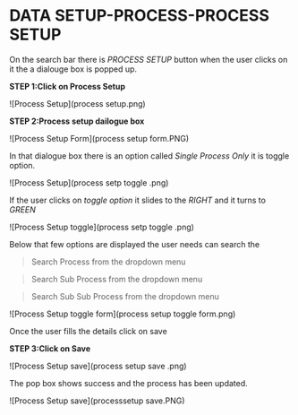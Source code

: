 # **DATA SETUP-PROCESS-PROCESS SETUP**

On the search bar there is *PROCESS SETUP* button when the user clicks on it the a dialouge box is popped up.
 
**STEP 1:Click on Process Setup**

![Process Setup](process setup.png)

**STEP 2:Process setup dailogue box**

![Process Setup Form](process setup form.PNG)

In that dialogue box there is an option called *Single Process Only* it is toggle option.

![Process Setup](process setp toggle .png)

If the user clicks on *toggle option* it slides to the *RIGHT* and it turns to *GREEN* 

![Process Setup toggle](process setp toggle .png)

Below that few options are displayed
the user needs can search the 

> Search Process from the dropdown menu

> Search Sub Process from the dropdown menu

> Search Sub Sub Process from the dropdown menu

![Process Setup toggle form](process setup toggle form.png)

Once the user fills the details click on save 

**STEP 3:Click on Save**

![Process Setup save](process setup save .png)

The pop box shows success and the process has been updated.

![Process Setup save](processsetup save.PNG)